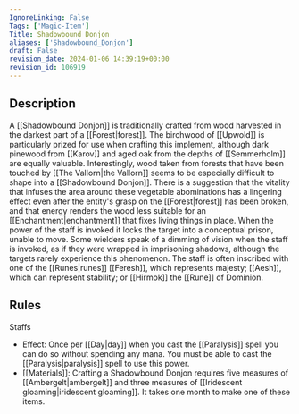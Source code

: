 ```yaml
---
IgnoreLinking: False
Tags: ['Magic-Item']
Title: Shadowbound Donjon
aliases: ['Shadowbound_Donjon']
draft: False
revision_date: 2024-01-06 14:39:19+00:00
revision_id: 106919
---
```


## Description
A [[Shadowbound Donjon]] is traditionally crafted from wood harvested in the darkest part of a [[Forest|forest]]. The birchwood of [[Upwold]] is particularly prized for use when crafting this implement, although dark pinewood from [[Karov]] and aged oak from the depths of [[Semmerholm]] are equally valuable. Interestingly, wood taken from forests that have been touched by [[The Vallorn|the Vallorn]] seems to be especially difficult to shape into a [[Shadowbound Donjon]]. There is a suggestion that the vitality that infuses the area around these vegetable abominations has a lingering effect even after the entity's grasp on the [[Forest|forest]] has been broken, and that energy renders the wood less suitable for an [[Enchantment|enchantment]] that fixes living things in place.
When the power of the staff is invoked it locks the target into a conceptual prison, unable to move. Some wielders speak of a dimming of vision when the staff is invoked, as if they were wrapped in imprisoning shadows, although the targets rarely experience this phenomenon.
The staff is often inscribed with one of the [[Runes|runes]] [[Feresh]], which represents majesty; [[Aesh]], which can represent stability; or [[Hirmok]] the [[Rune]] of Dominion.
## Rules
Staffs
* Effect: Once per [[Day|day]] when you cast the [[Paralysis]] spell you can do so without spending any mana. You must be able to cast the [[Paralysis|paralysis]] spell to use this power.
* [[Materials]]: Crafting a Shadowbound Donjon requires five measures of [[Ambergelt|ambergelt]] and three measures of [[Iridescent gloaming|iridescent gloaming]]. It takes one month to make one of these items.